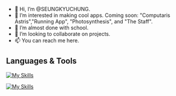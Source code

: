 - 👋 Hi, I’m @SEUNGKYUCHUNG.
- 👀 I’m interested in making cool apps. Coming soon: "Computaris Astris","Running App", "Photosynthesis", and "The Staff". 
- 🌱 I’m almost done with school. 
- 💞️ I’m looking to collaborate on projects. 
- 📫 You can reach me here.

<h2 onmouseover="this.style.color='blue'" onmouseout="this.style.color='black'">Languages & Tools</h2>

<a href="https://skillicons.dev">
  <img src="https://skillicons.dev/icons?i=cpp,cs,python,java,mysql,sqlite,docker,dotnet" alt="My Skills">
</a>

[![My Skills](https://skillicons.dev/icons?i=cpp,cs,python,java,azure,mysql,sqlite,docker,dotnet)](https://skillicons.dev)

